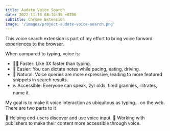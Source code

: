 ```yaml
---
title: Audate Voice Search
date: 2022-11-18 08:10:35 +0700
subtitle: Chrome Extension
image: '/images/project-audate-voice-search.png'
---
```


This voice search extension is part of my effort to bring voice forward experiences to the browser.

When compared to typing, voice is:

* 🏃‍♀️ Faster: Like 3X faster than typing.
* 🍹 Easier: You can dictate notes while pacing, eating, driving.
* 👶 Natural: Voice queries are more expressive, leading to more featured snippets in search results.
* ♿ Accessible: Everyone can speak, 2yr olds, tired grannies, illitrates, name it.

My goal is to make it voice interaction as ubiquitous as typing... on the web. There are two parts to it

👥 Helping end-users discover and use voice input.
🏢 Working with publishers to make their content more accessible through voice.